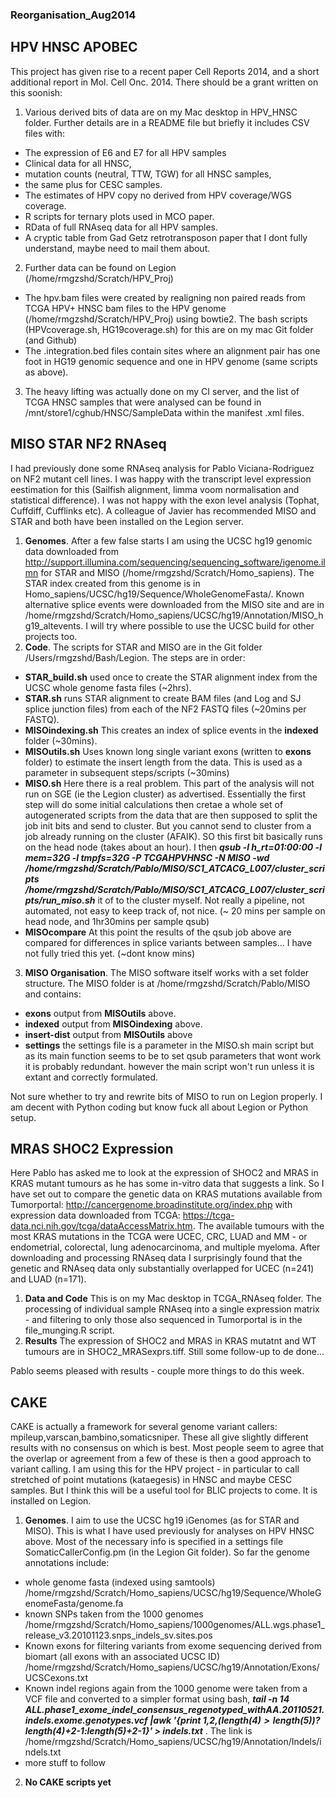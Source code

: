 ### Reorganisation_Aug2014
## HPV HNSC APOBEC
This project has given rise to a recent paper Cell Reports 2014, and a short additional report in Mol. Cell Onc. 2014. There should be a grant written on this soonish:

1. Various derived bits of data are on my Mac desktop in HPV_HNSC folder. Further details are in a README file but briefly it includes CSV files with:
- The expression of E6 and E7 for all HPV samples
- Clinical data for all HNSC, 
- mutation counts (neutral, TTW, TGW) for all HNSC samples, 
- the same plus for CESC samples. 
- The estimates of HPV copy no derived from HPV coverage/WGS coverage.
- R scripts for ternary plots used in MCO paper.
- RData of full RNAseq data for all HPV samples.
- A cryptic table from Gad Getz retrotransposon paper that I dont fully understand, maybe need to mail them about.
2. Further data can be found on Legion (/home/rmgzshd/Scratch/HPV_Proj)
- The hpv.bam files were created by realigning non paired reads from TCGA HPV+ HNSC bam files to the HPV genome (/home/rmgzshd/Scratch/HPV_Proj) using bowtie2. The bash scripts (HPVcoverage.sh, HG19coverage.sh) for this are on my mac Git folder (and Github) 
- The .integration.bed files contain sites where an alignment pair has one foot in HG19 genomic sequence and one in HPV genome (same scripts as above).
3. The heavy lifting was actually done on my CI server, and the list of TCGA HNSC samples that were analysed can be found in /mnt/store1/cghub/HNSC/SampleData within the manifest .xml files.

## MISO STAR NF2 RNAseq
I had previously done some RNAseq analysis for Pablo Viciana-Rodriguez on NF2 mutant cell lines. I was happy with the transcript level expression eestimation for this (Sailfish alignment, limma voom normalisation and statistical difference). I was not happy with the exon level analysis (Tophat, Cuffdiff, Cufflinks etc). A colleague of Javier has recommended MISO and STAR and both have been installed on the Legion server.
1. **Genomes**. After a few false starts I am using the UCSC hg19 genomic data downloaded from http://support.illumina.com/sequencing/sequencing_software/igenome.ilmn for STAR and MISO (/home/rmgzshd/Scratch/Homo_sapiens). The STAR index created from this genome is in Homo_sapiens/UCSC/hg19/Sequence/WholeGenomeFasta/. Known alternative splice events were downloaded from the MISO site and are in /home/rmgzshd/Scratch/Homo_sapiens/UCSC/hg19/Annotation/MISO_hg19_altevents. I will try where possible to use the UCSC build for other projects too. 
2. **Code**. The scripts for STAR and MISO are in the Git folder /Users/rmgzshd/Bash/Legion. The steps are in order:
- **STAR_build.sh** used once to create the STAR alignment index from the UCSC whole genome fasta files (~2hrs).
- **STAR.sh** runs STAR alignment to create BAM files (and Log and SJ splice junction files) from each of the NF2 FASTQ files (~20mins per FASTQ).
- **MISOindexing.sh** This creates an index of splice events in the **indexed** folder (~30mins).
- **MISOutils.sh** Uses known long single variant exons (written to **exons** folder) to estimate the insert length from the data. This is used as a parameter in subsequent steps/scripts (~30mins)
- **MISO.sh** Here there is a real problem. This part of the analysis will not run on SGE (ie the Legion cluster) as advertised. Essentially the first step will do some initial calculations then cretae a whole set of autogenerated scripts from the data that are then supposed to split the job init bits and send to cluster. But you cannot send to cluster from a job already running on the cluster (AFAIK). SO this first bit basically runs on the head node (takes about an hour). I then ***qsub -l h_rt=01:00:00 -l mem=32G -l tmpfs=32G -P TCGAHPVHNSC -N MISO -wd /home/rmgzshd/Scratch/Pablo/MISO/SC1_ATCACG_L007/cluster_scripts /home/rmgzshd/Scratch/Pablo/MISO/SC1_ATCACG_L007/cluster_scripts/run_miso.sh*** it of to the cluster myself. Not really a pipeline, not automated, not easy to keep track of, not nice. (~ 20 mins per sample on head node, and 1hr30mins per sample qsub)
- **MISOcompare** At this point the results of the qsub job above are compared for differences in splice variants between samples... I have not fully tried this yet. (~dont know mins)
3. **MISO Organisation**. The MISO software itself works with a set folder structure. The MISO folder is at /home/rmgzshd/Scratch/Pablo/MISO and contains:
- **exons** output from **MISOutils** above. 
- **indexed** output from **MISOindexing** above. 
- **insert-dist** output from **MISOutils** above 
- **settings** the settings file is a parameter in the MISO.sh main script but as its main function seems to be to set qsub parameters that wont work it is probably redundant. however the main script won't run unless it is extant and correctly formulated.

Not sure whether to try and rewrite bits of MISO to run on Legion properly. I am decent with Python coding but know fuck all about Legion or Python setup.

## MRAS SHOC2 Expression
Here Pablo has asked me to look at the expression of SHOC2 and MRAS in KRAS mutant tumours as he has some in-vitro data that suggests a link. So I have set out to compare the genetic data on KRAS mutations available from Tumorportal: http://cancergenome.broadinstitute.org/index.php with expression data downloaded from TCGA: https://tcga-data.nci.nih.gov/tcga/dataAccessMatrix.htm. The available tumours with the most KRAS mutations in the TCGA were UCEC, CRC, LUAD and MM - or endometrial, colorectal, lung adenocarcinoma, and multiple myeloma. After downloading and processing RNAseq data I surprisingly found that the genetic and RNAseq data only substantially overlapped for UCEC (n=241) and LUAD (n=171).

1. **Data and Code** This is on my Mac desktop in TCGA_RNAseq folder. The processing of individual sample RNAseq into a single expression matrix - and filtering to only those also sequenced in Tumorportal is in the file_munging.R script.
2. **Results** The expression of SHOC2 and MRAS in KRAS mutatnt and WT tumours are in SHOC2_MRASexprs.tiff. Still some follow-up to de done...

Pablo seems pleased with results - couple more things to do this week.

## CAKE
CAKE is actually a framework for several genome variant callers: mpileup,varscan,bambino,somaticsniper. These all give slightly different results with no consensus on which is best. Most people seem to agree that the overlap or agreement from a few of these is then a good approach to variant calling. I am using this for the HPV project - in particular to call stretched of point mutations (kataegesis) in HNSC and maybe CESC samples. But I think this will be a useful tool for BLIC projects to come. It is installed on Legion.

1. **Genomes**. I aim to use the UCSC hg19 iGenomes (as for STAR and MISO). This is what I have used previously for analyses on HPV HNSC above. Most of the necessary info is specified in a settings file SomaticCallerConfig.pm (in the Legion Git folder). So far the genome annotations include:
- whole genome fasta (indexed using samtools) /home/rmgzshd/Scratch/Homo_sapiens/UCSC/hg19/Sequence/WholeGenomeFasta/genome.fa
- known SNPs taken from the 1000 genomes /home/rmgzshd/Scratch/Homo_sapiens/1000genomes/ALL.wgs.phase1_release_v3.20101123.snps_indels_sv.sites.pos
- Known exons for filtering variants from exome sequencing derived from biomart (all exons with an associated UCSC ID) /home/rmgzshd/Scratch/Homo_sapiens/UCSC/hg19/Annotation/Exons/UCSCexons.txt
- Known indel regions again from the 1000 genome  were taken from a VCF file and converted to a simpler format using bash, ***tail -n 14 ALL.phase1_exome_indel_consensus_regenotyped_withAA.20110521.indels.exome.genotypes.vcf |awk '{print $1,$2,(length($4)>length($5))?length($4)+$2-1:length($5)+$2-1}' > indels.txt*** . The link is /home/rmgzshd/Scratch/Homo_sapiens/UCSC/hg19/Annotation/Indels/indels.txt
- more stuff to follow
2. **No CAKE scripts yet**






















